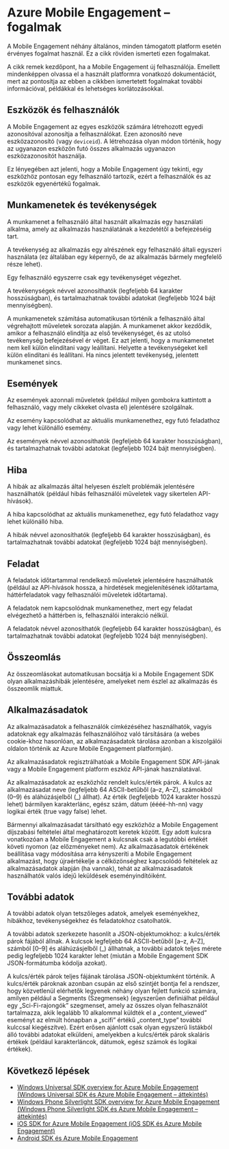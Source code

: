 <properties
    pageTitle="Mobile Engagement – fogalmak | Microsoft Azure"
    description="Azure Mobile Engagement – fogalmak"
    services="mobile-engagement"
    documentationCenter="mobile"
    authors="piyushjo"
    manager="dwrede"
    editor="" />

<tags
    ms.service="mobile-engagement"
    ms.workload="mobile"
    ms.tgt_pltfrm="mobile-android"
    ms.devlang="na"
    ms.topic="get-started-article"
    ms.date="08/19/2016"
    ms.author="piyushjo" />

# Azure Mobile Engagement – fogalmak

A Mobile Engagement néhány általános, minden támogatott platform esetén érvényes fogalmat használ. Ez a cikk röviden ismerteti ezen fogalmakat.

A cikk remek kezdőpont, ha a Mobile Engagement új felhasználója. Emellett mindenképpen olvassa el a használt platformra vonatkozó dokumentációt, mert az pontosítja az ebben a cikkben ismertetett fogalmakat további információval, példákkal és lehetséges korlátozásokkal.

## Eszközök és felhasználók
A Mobile Engagement az egyes eszközök számára létrehozott egyedi azonosítóval azonosítja a felhasználókat. Ezen azonosító neve eszközazonosító (vagy `deviceid`). A létrehozása olyan módon történik, hogy az ugyanazon eszközön futó összes alkalmazás ugyanazon eszközazonosítót használja.

Ez lényegében azt jelenti, hogy a Mobile Engagement úgy tekinti, egy eszközhöz pontosan egy felhasználó tartozik, ezért a felhasználók és az eszközök egyenértékű fogalmak.

## Munkamenetek és tevékenységek
A munkamenet a felhasználó által használt alkalmazás egy használati alkalma, amely az alkalmazás használatának a kezdetétől a befejezéséig tart.

A tevékenység az alkalmazás egy alrészének egy felhasználó általi egyszeri használata (ez általában egy képernyő, de az alkalmazás bármely megfelelő része lehet).

Egy felhasználó egyszerre csak egy tevékenységet végezhet.

A tevékenységek névvel azonosíthatók (legfeljebb 64 karakter hosszúságban), és tartalmazhatnak további adatokat (legfeljebb 1024 bájt mennyiségben).

A munkamenetek számítása automatikusan történik a felhasználó által végrehajtott műveletek sorozata alapján. A munkamenet akkor kezdődik, amikor a felhasználó elindítja az első tevékenységet, és az utolsó tevékenység befejezésével ér véget. Ez azt jelenti, hogy a munkamenetet nem kell külön elindítani vagy leállítani. Helyette a tevékenységeket kell külön elindítani és leállítani. Ha nincs jelentett tevékenység, jelentett munkamenet sincs.

## Események
Az események azonnali műveletek (például milyen gombokra kattintott a felhasználó, vagy mely cikkeket olvasta el) jelentésére szolgálnak.

Az esemény kapcsolódhat az aktuális munkamenethez, egy futó feladathoz vagy lehet különálló esemény.

Az események névvel azonosíthatók (legfeljebb 64 karakter hosszúságban), és tartalmazhatnak további adatokat (legfeljebb 1024 bájt mennyiségben).

## Hiba
A hibák az alkalmazás által helyesen észlelt problémák jelentésére használhatók (például hibás felhasználói műveletek vagy sikertelen API-hívások).

A hiba kapcsolódhat az aktuális munkamenethez, egy futó feladathoz vagy lehet különálló hiba.

A hibák névvel azonosíthatók (legfeljebb 64 karakter hosszúságban), és tartalmazhatnak további adatokat (legfeljebb 1024 bájt mennyiségben).

## Feladat
A feladatok időtartammal rendelkező műveletek jelentésére használhatók (például az API-hívások hossza, a hirdetések megjelenítésének időtartama, háttérfeladatok vagy felhasználói műveletek időtartama).

A feladatok nem kapcsolódnak munkamenethez, mert egy feladat elvégezhető a háttérben is, felhasználói interakció nélkül.

A feladatok névvel azonosíthatók (legfeljebb 64 karakter hosszúságban), és tartalmazhatnak további adatokat (legfeljebb 1024 bájt mennyiségben).

## Összeomlás
Az összeomlásokat automatikusan bocsátja ki a Mobile Engagement SDK olyan alkalmazáshibák jelentésére, amelyeket nem észlel az alkalmazás és összeomlik miattuk.

## Alkalmazásadatok
Az alkalmazásadatok a felhasználók címkézéséhez használhatók, vagyis adatoknak egy alkalmazás felhasználóihoz való társítására (a webes cookie-khoz hasonlóan, az alkalmazásadatok tárolása azonban a kiszolgálói oldalon történik az Azure Mobile Engagement platformján).

Az alkalmazásadatok regisztrálhatóak a Mobile Engagement SDK API-jának vagy a Mobile Engagement platform eszköz API-jának használatával.

Az alkalmazásadatok az eszközhöz rendelt kulcs/érték párok. A kulcs az alkalmazásadat neve (legfeljebb 64 ASCII-betűből (a–z, A–Z), számokból (0–9) és aláhúzásjelből (_) állhat). Az érték (legfeljebb 1024 karakter hosszú lehet) bármilyen karakterlánc, egész szám, dátum (éééé-hh-nn) vagy logikai érték (true vagy false) lehet.

Bármennyi alkalmazásadat társítható egy eszközhöz a Mobile Engagement díjszabási feltételei által meghatározott keretek között. Egy adott kulcsra vonatkozóan a Mobile Engagement a kulcsnak csak a legutóbbi értékét követi nyomon (az előzményeket nem). Az alkalmazásadatok értékének beállítása vagy módosítása arra kényszeríti a Mobile Engagement alkalmazást, hogy újraértékelje a célközönséghez kapcsolódó feltételek az alkalmazásadatok alapján (ha vannak), tehát az alkalmazásadatok használhatók valós idejű leküldések eseményindítóiként.

## További adatok
A további adatok olyan tetszőleges adatok, amelyek eseményekhez, hibákhoz, tevékenységekhez és feladatokhoz csatolhatók.

A további adatok szerkezete hasonlít a JSON-objektumokhoz: a kulcs/érték párok fájából állnak. A kulcsok legfeljebb 64 ASCII-betűből [a–z, A–Z], számból [0–9] és aláhúzásjelből (_) állhatnak, a további adatok teljes mérete pedig legfeljebb 1024 karakter lehet (miután a Mobile Engagement SDK JSON-formátumba kódolja azokat).

A kulcs/érték párok teljes fájának tárolása JSON-objektumként történik. A kulcs/érték pároknak azonban csupán az első szintjét bontja fel a rendszer, hogy közvetlenül elérhetők legyenek néhány olyan fejlett funkció számára, amilyen például a Segments (Szegmensek) (egyszerűen definiálhat például egy „Sci-Fi-rajongók” szegmenset, amely az összes olyan felhasználót tartalmazza, akik legalább 10 alkalommal küldték el a „content_viewed” eseményt az elmúlt hónapban a „scifi” értékű „content_type” további kulccsal kiegészítve). Ezért erősen ajánlott csak olyan egyszerű listákból álló további adatokat elküldeni, amelyekben a kulcs/érték párok skaláris értékek (például karakterláncok, dátumok, egész számok és logikai értékek).

## Következő lépések

- [Windows Universal SDK overview for Azure Mobile Engagement (Windows Universal SDK és Azure Mobile Engagement – áttekintés)](mobile-engagement-windows-store-sdk-overview.md)
- [Windows Phone Silverlight SDK overview for Azure Mobile Engagement (Windows Phone Silverlight SDK és Azure Mobile Engagement – áttekintés)](mobile-engagement-windows-phone-sdk-overview.md)
- [iOS SDK for Azure Mobile Engagement (iOS SDK és Azure Mobile Engagement)](mobile-engagement-ios-sdk-overview.md)
- [Android SDK és Azure Mobile Engagement](mobile-engagement-android-sdk-overview.md)



<!--HONumber=sep16_HO1-->


